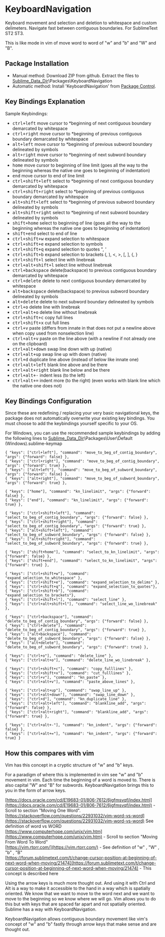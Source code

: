 # KeyboardNavigation
Keyboard movement and selection and deletion to whitespace and custom delimeters. Navigate fast between contiguous boundaries. For SublimeText ST2 ST3.

This is like mode in vim of move word to word of "w" and "b" and "W" and "B".

## Package Installation
* Manual method: Download ZIP from github. Extract the files to [Sublime_Data_Dir](http://docs.sublimetext.info/en/latest/basic_concepts.html#the-data-directory)\Packages\KeyboardNavigation
* Automatic method: Install 'KeyboardNavigation' from [Package Control](http://packagecontrol.io).

## Key Bindings Explanation
Sample Keybindings:
* <kbd>ctrl+left</kbd> move cursor to *beginning of next contiguous boundary demarcated by whitespace
* <kbd>ctrl+right</kbd> move cursor to *beginning of previous contiguous boundary demarcated by whitespace
* <kbd>alt+left</kbd> move cursor to *beginning of previous subword boundary delineated by symbols
* <kbd>alt+right</kbd> move cursor to *beginning of next subword boundary delineated by symbols
* <kbd>home</kbd> move cursor to beginning of line limit (goes all the way to the beginning whereas the native one goes to beginning of indentation)
* <kbd>end</kbd> move cursor to end of line limit
* <kbd>ctrl+shift+left</kbd> select to *beginning of next contiguous boundary demarcated by whitespace
* <kbd>ctrl+shift+right</kbd> select to *beginning of previous contiguous boundary demarcated by whitespace
* <kbd>alt+shift+left</kbd> select to *beginning of previous subword boundary delineated by symbols
* <kbd>alt+shift+right</kbd> select to *beginning of next subword boundary delineated by symbols
* <kbd>shift+home</kbd> select to beginning of line (goes all the way to the beginning whereas the native one goes to beginning of indentation)
* <kbd>shift+end</kbd> select to end of line
* <kbd>ctrl+shift+w</kbd> expand selection to whitespace
* <kbd>ctrl+shift+e</kbd> expand selection to symbols
* <kbd>ctrl+shift+q</kbd> expand selection to quotes ", '
* <kbd>ctrl+shift+b</kbd> expand selection to brackets (, ), <, >, [, ], {, }
* <kbd>ctrl+shift+l</kbd> select line with linebreak
* <kbd>ctrl+alt+shift+l</kbd> select line without linebreak
* <kbd>ctrl+backspace</kbd> delete(backspace) to previous contiguous boundary demarcated by whitespace
* <kbd>ctrl+delete</kbd> delete to next contiguous boundary demarcated by whitespace
* <kbd>alt+backspace</kbd> delete(backspace) to previous subword boundary delineated by symbols
* <kbd>alt+delete</kbd> delete to next subword boundary delineated by symbols
* <kbd>ctrl+o</kbd> delete line with linebreak
* <kbd>ctrl+alt+o</kbd> delete line without linebreak
* <kbd>ctrl+shift+c</kbd> copy full lines
* <kbd>ctrl+shift+x</kbd> cut full lines
* <kbd>ctrl+v</kbd> paste (differs from innate in that does not put a newline above when copy used from nonselection line)
* <kbd>ctrl+alt+v</kbd> paste on the line above (with a newline if not already one on the clipboard)
* <kbd>ctrl+alt+down</kbd> swap line down with up (native)
* <kbd>ctrl+alt+up</kbd> swap line up with down (native)
* <kbd>ctrl+d</kbd> duplicate line above (instead of below like innate one)
* <kbd>ctrl+alt+left</kbd> blank line above and be there
* <kbd>ctrl+alt+right</kbd> blank line below and be there
* <kbd>ctrl+alt+-</kbd> indent less (to the left)
* <kbd>ctrl+alt+=</kbd> indent more (to the right) (even works with blank line which the native one does not)

## Key Bindings Configuration
Since these are redefining / replacing your very basic navigational keys, the package does not automatically overwrite your existing key bindings. You must choose to add the keybindings yourself specific to your OS.

For Windows, you can use the recommended sample keybindings by adding the following lines to [Sublime_Data_Dir](http://docs.sublimetext.info/en/latest/basic_concepts.html#the-data-directory)\Packages\User\Default (Windows).sublime-keymap
```
{ "keys": ["ctrl+left"], "command": "move_to_beg_of_contig_boundary", "args": {"forward": false} },
{ "keys": ["ctrl+right"], "command": "move_to_beg_of_contig_boundary", "args": {"forward": true} },
{ "keys": ["alt+left"], "command": "move_to_beg_of_subword_boundary", "args": {"forward": false} },
{ "keys": ["alt+right"], "command": "move_to_beg_of_subword_boundary", "args": {"forward": true} },

{ "keys": ["home"], "command": "kn_linelimit", "args": {"forward": false} },
{ "keys": ["end"], "command": "kn_linelimit", "args": {"forward": true} },

{ "keys": ["ctrl+shift+left"], "command": "select_to_beg_of_contig_boundary", "args": {"forward": false} },
{ "keys": ["ctrl+shift+right"], "command": "select_to_beg_of_contig_boundary", "args": {"forward": true} },
{ "keys": ["alt+shift+left"], "command": "select_to_beg_of_subword_boundary", "args": {"forward": false} },
{ "keys": ["alt+shift+right"], "command": "select_to_beg_of_subword_boundary", "args": {"forward": true} },

{ "keys": ["shift+home"], "command": "select_to_kn_linelimit", "args": {"forward": false} },
{ "keys": ["shift+end"], "command": "select_to_kn_linelimit", "args": {"forward": true} },

{ "keys": ["ctrl+shift+w"], "command": "expand_selection_to_whitespace" },
{ "keys": ["ctrl+shift+e"], "command": "expand_selection_to_delims" },
{ "keys": ["ctrl+shift+q"], "command": "expand_selection_to_quotes"},
{ "keys": ["ctrl+shift+b"], "command": "expand_selection_to_brackets"},
{ "keys": ["ctrl+shift+l"], "command": "select_line" },
{ "keys": ["ctrl+alt+shift+l"], "command": "select_line_wo_linebreak" },

{ "keys": ["ctrl+backspace"], "command": "delete_to_beg_of_contig_boundary", "args": {"forward": false} },
{ "keys": ["ctrl+delete"], "command": "delete_to_beg_of_contig_boundary", "args": {"forward": true} },
{ "keys": ["alt+backspace"], "command": "delete_to_beg_of_subword_boundary", "args": {"forward": false} },
{ "keys": ["alt+delete"], "command": "delete_to_beg_of_subword_boundary", "args": {"forward": true} },

{ "keys": ["ctrl+o"], "command": "delete_line" },
{ "keys": ["ctrl+alt+o"], "command": "delete_line_wo_linebreak" },

{ "keys": ["ctrl+shift+c"], "command": "copy_fulllines" },
{ "keys": ["ctrl+shift+x"], "command": "cut_fulllines" },
{ "keys": ["ctrl+v"], "command": "kn_paste" },
{ "keys": ["ctrl+alt+v"], "command": "paste_above_lines" },

{ "keys": ["ctrl+alt+up"], "command": "swap_line_up" },
{ "keys": ["ctrl+alt+down"], "command": "swap_line_down" },
{ "keys": ["ctrl+d"], "command": "kn_duplicate_line" },
{ "keys": ["ctrl+alt+left"], "command": "blankline_add", "args": {"forward": false} },
{ "keys": ["ctrl+alt+right"], "command": "blankline_add", "args": {"forward": true} },

{ "keys": ["ctrl+alt+-"], "command": "kn_indent", "args": {"forward": false} },
{ "keys": ["ctrl+alt+="], "command": "kn_indent", "args": {"forward": true} }
```
## How this compares with vim
Vim has this concept in a cryptic structure of "w" and "b" keys.

For a paradigm of where this is implemented in vim see "w" and "b" movement in vim. Each time the beginning of a word is moved to. There is also capital "W" and "B" for subwords. KeyboardNavigation brings this to you in the form of arrow keys.

[https://docs.oracle.com/cd/E19683-01/806-7612/6jgfmsvqf/index.html](https://docs.oracle.com/cd/E19683-01/806-7612/6jgfmsvqf/index.html) - Scroll to section "Moving One Word".  
[https://stackoverflow.com/questions/22931032/vim-word-vs-word](https://stackoverflow.com/questions/22931032/vim-word-vs-word) See definition of word vs WORD  
[https://www.computerhope.com/unix/vim.htm](https://www.computerhope.com/unix/vim.htm) - Scroll to section "Moving From Word To Word"  
[https://vim.rtorr.com/](https://vim.rtorr.com/) - See definition of "w" , "W" , "b" , "B"  
[https://forum.sublimetext.com/t/change-cursor-position-at-beginning-of-next-word-when-moving/21474](https://forum.sublimetext.com/t/change-cursor-position-at-beginning-of-next-word-when-moving/21474) - This concept is described here

Using the arrow keys is much more thought out. And using it with Ctrl and Alt is a way to make it accessible to the hand in a way which is spatially oriented. We know that we want to move to the word next and we want to move to the beginning so we know where we will go. Vim allows you to do this but with keys that are spaced far apart and not spatially oriented. Sublime has a way with KeyboardNavigation.

KeyboardNavigation allows contiguous boundary movement like vim's concept of "w" and "b" fastly through arrow keys that make sense and are thought out.
